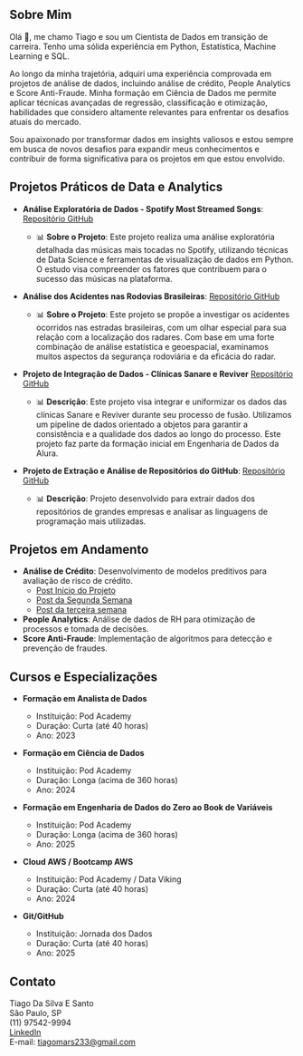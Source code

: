 ## Sobre Mim
Olá 👋, me chamo Tiago e sou um Cientista de Dados em transição de carreira. Tenho uma sólida experiência em Python, Estatística, Machine Learning e SQL.

Ao longo da minha trajetória, adquiri uma experiência comprovada em projetos de análise de dados, incluindo análise de crédito, People Analytics e Score Anti-Fraude. Minha formação em Ciência de Dados me permite aplicar técnicas avançadas de regressão, classificação e otimização, habilidades que considero altamente relevantes para enfrentar os desafios atuais do mercado.

Sou apaixonado por transformar dados em insights valiosos e estou sempre em busca de novos desafios para expandir meus conhecimentos e contribuir de forma significativa para os projetos em que estou envolvido.

## Projetos Práticos de Data e Analytics
- **Análise Exploratória de Dados - Spotify Most Streamed Songs**: [Repositório GitHub](https://github.com/tmarsbr/data-analyst-project)
    - 📊 **Sobre o Projeto**: Este projeto realiza uma análise exploratória detalhada das músicas mais tocadas no Spotify, utilizando técnicas de Data Science e ferramentas de visualização de dados em Python. O estudo visa compreender os fatores que contribuem para o sucesso das músicas na plataforma.

- **Análise dos Acidentes nas Rodovias Brasileiras**: [Repositório GitHub](https://github.com/tmarsbr/analise-PRF-)
    - 📊 **Sobre o Projeto**: Este projeto se propõe a investigar os acidentes ocorridos nas estradas brasileiras, com um olhar especial para sua relação com a localização dos radares. Com base em uma forte combinação de análise estatística e geoespacial, examinamos muitos aspectos da segurança rodoviária e da eficácia do radar.

- **Projeto de Integração de Dados - Clínicas Sanare e Reviver** [Repositório GitHub](https://github.com/tmarsbr/projeto_pipeline)
    - 📊 **Descrição**: Este projeto visa integrar e uniformizar os dados das clínicas Sanare e Reviver durante seu processo de fusão. Utilizamos um pipeline de dados orientado a objetos para garantir a consistência e a qualidade dos dados ao longo do processo. Este projeto faz parte da formação inicial em Engenharia de Dados da Alura.

- **Projeto de Extração e Análise de Repositórios do GitHub**: [Repositório GitHub](https://github.com/tmarsbr/Projeto_api)
    - 📊 **Descrição**: Projeto desenvolvido para extrair dados dos repositórios de grandes empresas e analisar as linguagens de programação mais utilizadas.

## Projetos em Andamento
- **Análise de Crédito**: Desenvolvimento de modelos preditivos para avaliação de risco de crédito.
  - [Post Início do Projeto](https://www.linkedin.com/pulse/an%C3%A1lise-de-cr%C3%A9dito-o-in%C3%ADcio-uma-nova-jornada-em-ci%C3%AAncia-tiago-silva-070zf/?trackingId=I%2FKtlovKdoNnHe6quw1mqA%3D%3D)
  - [Post da Segunda Semana](https://www.linkedin.com/in/tiagocientistadados/recent-activity/all/)
  - [Post da terceira semana ]()
- **People Analytics**: Análise de dados de RH para otimização de processos e tomada de decisões.
- **Score Anti-Fraude**: Implementação de algoritmos para detecção e prevenção de fraudes.

## Cursos e Especializações
- **Formação em Analista de Dados**
  - Instituição: Pod Academy
  - Duração: Curta (até 40 horas)
  - Ano: 2023

- **Formação em Ciência de Dados**
  - Instituição: Pod Academy
  - Duração: Longa (acima de 360 horas)
  - Ano: 2024

- **Formação em Engenharia de Dados do Zero ao Book de Variáveis**
  - Instituição: Pod Academy
  - Duração: Longa (acima de 360 horas)
  - Ano: 2025

- **Cloud AWS / Bootcamp AWS**
  - Instituição: Pod Academy / Data Viking
  - Duração: Curta (até 40 horas)
  - Ano: 2024

- **Git/GitHub**
  - Instituição: Jornada dos Dados
  - Duração: Curta (até 40 horas)
  - Ano: 2025

## Contato
Tiago Da Silva E Santo  
São Paulo, SP  
(11) 97542-9994  
[LinkedIn](https://www.linkedin.com/in/tiagocientistadados)  
E-mail: tiagomars233@gmail.com

